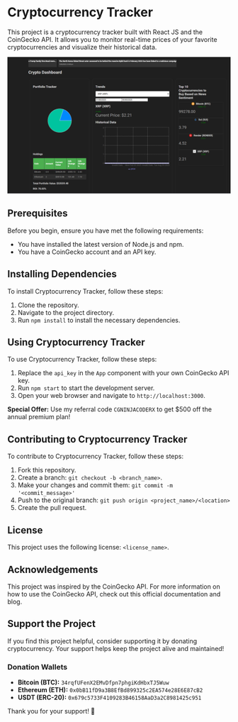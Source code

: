 # Cryptocurrency Tracker

This project is a cryptocurrency tracker built with React JS and the CoinGecko API. It allows you to monitor real-time prices of your favorite cryptocurrencies and visualize their historical data.

![image](public/crypto-dashboard.jpg)

## Prerequisites

Before you begin, ensure you have met the following requirements:

- You have installed the latest version of Node.js and npm.
- You have a CoinGecko account and an API key.

## Installing Dependencies

To install Cryptocurrency Tracker, follow these steps:

1. Clone the repository.
2. Navigate to the project directory.
3. Run `npm install` to install the necessary dependencies.

## Using Cryptocurrency Tracker

To use Cryptocurrency Tracker, follow these steps:

1. Replace the `api_key` in the `App` component with your own CoinGecko API key.
2. Run `npm start` to start the development server.
3. Open your web browser and navigate to `http://localhost:3000`.

**Special Offer:** Use my referral code `CGNINJACODERX` to get $500 off the annual premium plan!
## Contributing to Cryptocurrency Tracker

To contribute to Cryptocurrency Tracker, follow these steps:

1. Fork this repository.
2. Create a branch: `git checkout -b <branch_name>`.
3. Make your changes and commit them: `git commit -m '<commit_message>'`
4. Push to the original branch: `git push origin <project_name>/<location>`
5. Create the pull request.

## License

This project uses the following license: `<license_name>`.

## Acknowledgements

This project was inspired by the CoinGecko API. For more information on how to use the CoinGecko API, check out this official documentation and blog.

## Support the Project

If you find this project helpful, consider supporting it by donating cryptocurrency. Your support helps keep the project alive and maintained!

### Donation Wallets

- **Bitcoin (BTC):** `34rqfUFenX2EMvDfpn7phgiKdHbxTJ5Wuw`
- **Ethereum (ETH):** `0x0bB11fD9a3B8EfBd899325c2EA574e28E6E87cB2`
- **USDT (ERC-20):** `0x679c5733F4109283B46158AaD3a2C8981425c951`

Thank you for your support! 🙏